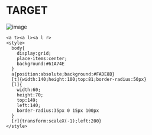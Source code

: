 # TARGET

![image](https://github.com/user-attachments/assets/bc091a80-df8b-401c-8772-c7e1f270f59e)

```
<a t><a l><a l r>
<style>
  body{
    display:grid;
    place-items:center;
    background:#61A74E
  }
  a{position:absolute;background:#FADE8B}
  [t]{width:140;height:100;top:81;border-radius:50px}
  [l]{
    width:60;
    height:70;
    top:149;
    left:140;
    border-radius:35px 0 15px 100px
  }
  [r]{transform:scaleX(-1);left:200}
</style>
```

